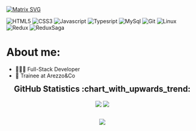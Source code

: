 [![Matrix SVG](https://raw.githubusercontent.com/rodrigograca31/rodrigograca31/master/matrix.svg)](https://www.youtube.com/watch?v=SDkAGkd4NLc)

![HTML5](https://img.shields.io/badge/HTML5-E34F26?style=for-the-badge&logo=html5&logoColor=white)
![CSS3](https://img.shields.io/badge/CSS3-1572B6?style=for-the-badge&logo=css3&logoColor=white)
![Javascript](https://img.shields.io/badge/JavaScript-323330?style=for-the-badge&logo=javascript&logoColor=F7DF1E)
![Typesript](https://img.shields.io/badge/TypeScript-007ACC?style=for-the-badge&logo=typescript&logoColor=white)
![MySql](https://img.shields.io/badge/MySQL-005C84?style=for-the-badge&logo=mysql&logoColor=white)
![Git](https://img.shields.io/badge/GIT-E44C30?style=for-the-badge&logo=git&logoColor=white)
![Linux](https://img.shields.io/badge/Linux-FCC624?style=for-the-badge&logo=linux&logoColor=black)
![Redux](https://img.shields.io/badge/Redux_Toolkit-890CFF?style=for-the-badge&logo=redux&logoColor=black)
![ReduxSaga](https://img.shields.io/badge/Redux_Saga-b3ec98?style=for-the-badge&logo=reduxsaga&logoColor=black)


<h1> About me: </h1>

- 👨🏻‍💻 Full-Stack Developer
- 📗 Trainee at Arezzo&Co

<div align="center">
<h2 style="margin: 5px 10px;">GitHub Statistics :chart_with_upwards_trend:</h2> 
<div style="display: flex; align-items: center; justify-content: center;">

[![](https://github-readme-stats.vercel.app/api?username=diogo-matias&show_icons=true&theme=tokyonight&hide_border=true&locale=en)](https://github.com/diogo-matias)
[![](https://github-readme-streak-stats.herokuapp.com/?user=diogo-matias&theme=tokyonight&hide_border=true)](https://github.com/diogo-matias)

</div>
</div>

<div align="center">

![](https://komarev.com/ghpvc/?username=diogo-matias&style=flat-square)

</div>

  


</body>
</html>

